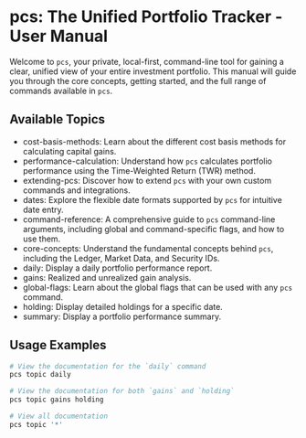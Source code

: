 # pcs: The Unified Portfolio Tracker - User Manual

Welcome to `pcs`, your private, local-first, command-line tool for gaining a clear, unified view of your entire investment portfolio. This manual will guide you through the core concepts, getting started, and the full range of commands available in `pcs`.

## Available Topics

* cost-basis-methods: Learn about the different cost basis methods for calculating capital gains.
* performance-calculation: Understand how `pcs` calculates portfolio performance using the Time-Weighted Return (TWR) method.
* extending-pcs: Discover how to extend `pcs` with your own custom commands and integrations.
* dates: Explore the flexible date formats supported by `pcs` for intuitive date entry.
* command-reference: A comprehensive guide to `pcs` command-line arguments, including global and command-specific flags, and how to use them.
* core-concepts: Understand the fundamental concepts behind `pcs`, including the Ledger, Market Data, and Security IDs.
* daily: Display a daily portfolio performance report.
* gains: Realized and unrealized gain analysis.
* global-flags: Learn about the global flags that can be used with any `pcs` command.
* holding: Display detailed holdings for a specific date.
* summary: Display a portfolio performance summary.

## Usage Examples

```bash
# View the documentation for the `daily` command
pcs topic daily

# View the documentation for both `gains` and `holding`
pcs topic gains holding

# View all documentation
pcs topic '*'
```
